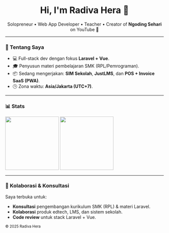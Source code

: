 <h1 align="center">Hi, I'm Radiva Hera 👋</h1>
<p align="center">
  Solopreneur • Web App Developer • Teacher  •
  Creator of <b>Ngoding Sehari</b> on YouTube 🎥
</p>

---

### 🚀 Tentang Saya
- 💻 Full-stack dev dengan fokus **Laravel + Vue**.  
- 🎓 Penyusun materi pembelajaran SMK (RPL/Pemrograman).  
- 📦 Sedang mengerjakan: **SIM Sekolah**, **JustLMS**, dan **POS + Invoice SaaS (PWA)**.
- 🕒 Zona waktu: **Asia/Jakarta (UTC+7)**.

---

### 📊 Stats
<!-- 👉 GANTI: username GitHub-mu -->
<p align="left">
  <img height="170" src="https://github-readme-stats.vercel.app/api?username=Radiva&show_icons=true&count_private=true&include_all_commits=true" />
  <img height="170" src="https://github-readme-stats.vercel.app/api/top-langs/?username=Radiva&layout=compact&langs_count=8" />
</p>

---

### 🤝 Kolaborasi & Konsultasi
Saya terbuka untuk:
- **Konsultasi** pengembangan kurikulum SMK (RPL) & materi Laravel.
- **Kolaborasi** produk edtech, LMS, dan sistem sekolah.
- **Code review** untuk stack Laravel + Vue.

<sub>© 2025 Radiva Hera</sub>

<!--
**Radiva/radiva** is a ✨ _special_ ✨ repository because its `README.md` (this file) appears on your GitHub profile.

Here are some ideas to get you started:

- 🔭 I’m currently working on ...
- 🌱 I’m currently learning ...
- 👯 I’m looking to collaborate on ...
- 🤔 I’m looking for help with ...
- 💬 Ask me about ...
- 📫 How to reach me: ...
- 😄 Pronouns: ...
- ⚡ Fun fact: ...
-->
